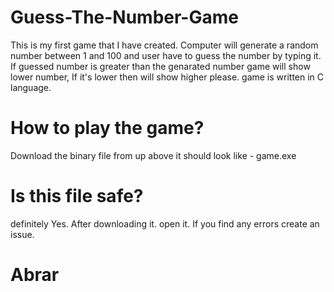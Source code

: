 # Guess-The-Number-Game
This is my first game that I have created. 
Computer will generate a random number between 1 and 100 and user have to guess the number by typing it. If guessed number is greater than the genarated number game will show lower number, If it's lower then will show higher please. 
game is written in C language. 

# How to play the game? 
Download the binary file from up above it should look like - game.exe
# Is this file safe?
definitely Yes.
After downloading it. open it.
If you find any errors create an issue. 
# Abrar
